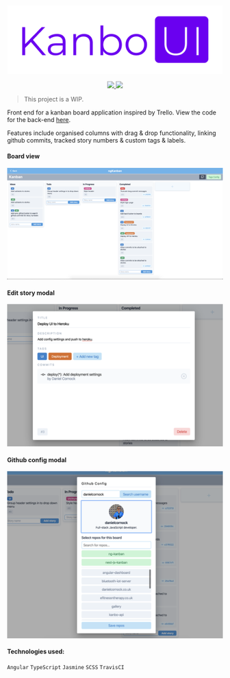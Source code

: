 <p align="center">
  <img src="./static/kanban-ui.png">
</p>

<p align="center">
  <a align="center" alt="Build status" href="https://travis-ci.com/danielcornock/kanbo-ui">
    <img src="https://travis-ci.com/danielcornock/kanbo-ui.svg?branch=master">
  </a>
  <img src="https://heroku-badge.herokuapp.com/?app=ng-kanban">
</p>

> This project is a WIP.

Front end for a kanban board application inspired by Trello. View the code for the back-end [here](https://github.com/danielcornock/kanbo-api).

Features include organised columns with drag & drop functionality, linking github commits, tracked story numbers & custom tags & labels.

#### Board view

<img src="./static/board-screenshot.png">

#### Edit story modal

<img src="./static/edit-story-screenshot.png">

#### Github config modal

<img src="./static/github-screenshot.png">

#### Technologies used:

`Angular` `TypeScript` `Jasmine` `SCSS` `TravisCI`
